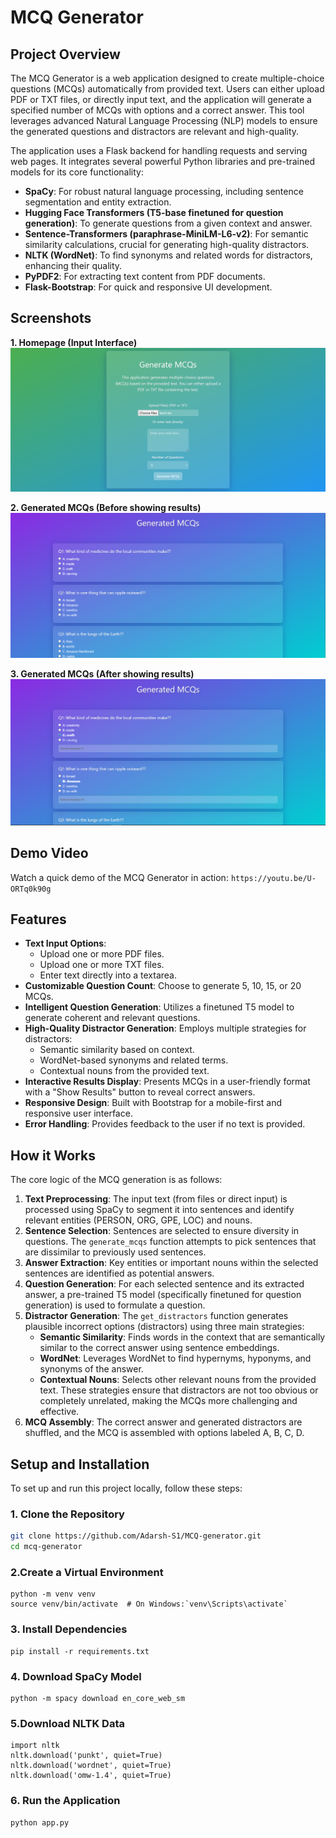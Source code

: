 # MCQ Generator

## Project Overview

The MCQ Generator is a web application designed to create multiple-choice questions (MCQs) automatically from provided text. Users can either upload PDF or TXT files, or directly input text, and the application will generate a specified number of MCQs with options and a correct answer. This tool leverages advanced Natural Language Processing (NLP) models to ensure the generated questions and distractors are relevant and high-quality.

The application uses a Flask backend for handling requests and serving web pages. It integrates several powerful Python libraries and pre-trained models for its core functionality:
- **SpaCy**: For robust natural language processing, including sentence segmentation and entity extraction.
- **Hugging Face Transformers (T5-base finetuned for question generation)**: To generate questions from a given context and answer.
- **Sentence-Transformers (paraphrase-MiniLM-L6-v2)**: For semantic similarity calculations, crucial for generating high-quality distractors.
- **NLTK (WordNet)**: To find synonyms and related words for distractors, enhancing their quality.
- **PyPDF2**: For extracting text content from PDF documents.
- **Flask-Bootstrap**: For quick and responsive UI development.

## Screenshots


**1. Homepage (Input Interface)**
![Screenshot of the MCQ Generator homepage, showing file upload and text input options.](Images/first.png)

**2. Generated MCQs (Before showing results)**
![Screenshot of the generated MCQs page, displaying questions and options before the answers are revealed.](Images/second.png)

**3. Generated MCQs (After showing results)**
![Screenshot of the generated MCQs page, showing questions, options, and the highlighted correct answers.](Images/fifth.png)

## Demo Video

Watch a quick demo of the MCQ Generator in action:
`https://youtu.be/U-ORTq0k90g`




## Features

* **Text Input Options**:
    * Upload one or more PDF files.
    * Upload one or more TXT files.
    * Enter text directly into a textarea.
* **Customizable Question Count**: Choose to generate 5, 10, 15, or 20 MCQs.
* **Intelligent Question Generation**: Utilizes a finetuned T5 model to generate coherent and relevant questions.
* **High-Quality Distractor Generation**: Employs multiple strategies for distractors:
    * Semantic similarity based on context.
    * WordNet-based synonyms and related terms.
    * Contextual nouns from the provided text.
* **Interactive Results Display**: Presents MCQs in a user-friendly format with a "Show Results" button to reveal correct answers.
* **Responsive Design**: Built with Bootstrap for a mobile-first and responsive user interface.
* **Error Handling**: Provides feedback to the user if no text is provided.

## How it Works

The core logic of the MCQ generation is as follows:

1.  **Text Preprocessing**: The input text (from files or direct input) is processed using SpaCy to segment it into sentences and identify relevant entities (PERSON, ORG, GPE, LOC) and nouns.
2.  **Sentence Selection**: Sentences are selected to ensure diversity in questions. The `generate_mcqs` function attempts to pick sentences that are dissimilar to previously used sentences.
3.  **Answer Extraction**: Key entities or important nouns within the selected sentences are identified as potential answers.
4.  **Question Generation**: For each selected sentence and its extracted answer, a pre-trained T5 model (specifically finetuned for question generation) is used to formulate a question.
5.  **Distractor Generation**: The `get_distractors` function generates plausible incorrect options (distractors) using three main strategies:
    * **Semantic Similarity**: Finds words in the context that are semantically similar to the correct answer using sentence embeddings.
    * **WordNet**: Leverages WordNet to find hypernyms, hyponyms, and synonyms of the answer.
    * **Contextual Nouns**: Selects other relevant nouns from the provided text.
    These strategies ensure that distractors are not too obvious or completely unrelated, making the MCQs more challenging and effective.
6.  **MCQ Assembly**: The correct answer and generated distractors are shuffled, and the MCQ is assembled with options labeled A, B, C, D.

## Setup and Installation

To set up and run this project locally, follow these steps:

### 1. Clone the Repository

```bash
git clone https://github.com/Adarsh-S1/MCQ-generator.git
cd mcq-generator

```
### 2.Create a Virtual Environment 
```
python -m venv venv
source venv/bin/activate  # On Windows:`venv\Scripts\activate`
```
### 3. Install Dependencies
```
pip install -r requirements.txt
```
### 4.  Download SpaCy Model
```
python -m spacy download en_core_web_sm
```
### 5.Download NLTK Data
```
import nltk
nltk.download('punkt', quiet=True)
nltk.download('wordnet', quiet=True)
nltk.download('omw-1.4', quiet=True)
```
### 6.  Run the Application
```
python app.py
```
